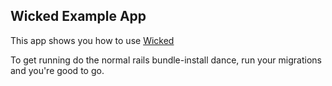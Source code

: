 ## Wicked Example App

This app shows you how to use [Wicked](https://github.com/schneems/wicked)

To get running do the normal rails bundle-install dance, run your migrations and you're good to go.


